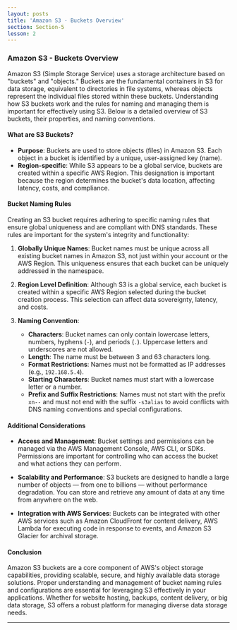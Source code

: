 ```yaml
---
layout: posts
title: 'Amazon S3 - Buckets Overview'
section: Section-5
lesson: 2
---
```


### Amazon S3 - Buckets Overview

Amazon S3 (Simple Storage Service) uses a storage architecture based on "buckets" and "objects." Buckets are the fundamental containers in S3 for data storage, equivalent to directories in file systems, whereas objects represent the individual files stored within these buckets. Understanding how S3 buckets work and the rules for naming and managing them is important for effectively using S3. Below is a detailed overview of S3 buckets, their properties, and naming conventions.

<!-- pagebreak -->

#### What are S3 Buckets?

- **Purpose**: Buckets are used to store objects (files) in Amazon S3. Each object in a bucket is identified by a unique, user-assigned key (name).
- **Region-specific**: While S3 appears to be a global service, buckets are created within a specific AWS Region. This designation is important because the region determines the bucket's data location, affecting latency, costs, and compliance.
<!-- pagebreak -->

#### Bucket Naming Rules

Creating an S3 bucket requires adhering to specific naming rules that ensure global uniqueness and are compliant with DNS standards. These rules are important for the system's integrity and functionality:

1. **Globally Unique Names**: Bucket names must be unique across all existing bucket names in Amazon S3, not just within your account or the AWS Region. This uniqueness ensures that each bucket can be uniquely addressed in the namespace.

2. **Region Level Definition**: Although S3 is a global service, each bucket is created within a specific AWS Region selected during the bucket creation process. This selection can affect data sovereignty, latency, and costs.

3. **Naming Convention**:
   - **Characters**: Bucket names can only contain lowercase letters, numbers, hyphens (`-`), and periods (`.`). Uppercase letters and underscores are not allowed.
   - **Length**: The name must be between 3 and 63 characters long.
   - **Format Restrictions**: Names must not be formatted as IP addresses (e.g., `192.168.5.4`).
   - **Starting Characters**: Bucket names must start with a lowercase letter or a number.
   - **Prefix and Suffix Restrictions**: Names must not start with the prefix `xn--` and must not end with the suffix `-s3alias` to avoid conflicts with DNS naming conventions and special configurations.
   <!-- pagebreak -->

#### Additional Considerations

- **Access and Management**: Bucket settings and permissions can be managed via the AWS Management Console, AWS CLI, or SDKs. Permissions are important for controlling who can access the bucket and what actions they can perform.

- **Scalability and Performance**: S3 buckets are designed to handle a large number of objects — from one to billions — without performance degradation. You can store and retrieve any amount of data at any time from anywhere on the web.

- **Integration with AWS Services**: Buckets can be integrated with other AWS services such as Amazon CloudFront for content delivery, AWS Lambda for executing code in response to events, and Amazon S3 Glacier for archival storage.
   <!-- pagebreak -->

#### Conclusion

Amazon S3 buckets are a core component of AWS's object storage capabilities, providing scalable, secure, and highly available data storage solutions. Proper understanding and management of bucket naming rules and configurations are essential for leveraging S3 effectively in your applications. Whether for website hosting, backups, content delivery, or big data storage, S3 offers a robust platform for managing diverse data storage needs.

---
